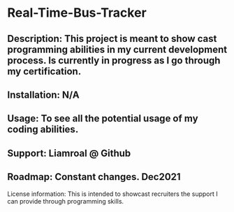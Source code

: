 # Real-Time-Bus-Tracker


## Description: This project is meant to show cast programming abilities in my current development process. Is currently in progress as I go through my certification.
## Installation: N/A


## Usage: To see all the potential usage of my coding abilities.


## Support: Liamroal @ Github


## Roadmap: Constant changes. Dec2021


License information: This is intended to showcast recruiters the support I can provide through programming skills.
